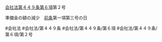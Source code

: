[会社法第４４９条第６項](会社法＿＿＿＿第４４９条第６項)第２号

準備金の額の減少　[前条](会社法＿＿＿＿第４４８条第１項)第一項第三号の日


#会社法
#会社法/第４４９条
#会社法/第４４９条/第６項
#会社法/第４４９条/第６項/第２号
